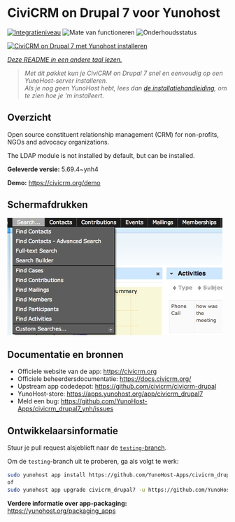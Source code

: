 <!--
NB: Deze README is automatisch gegenereerd door <https://github.com/YunoHost/apps/tree/master/tools/readme_generator>
Hij mag NIET handmatig aangepast worden.
-->

# CiviCRM on Drupal 7 voor Yunohost

[![Integratieniveau](https://apps.yunohost.org/badge/integration/civicrm_drupal7)](https://ci-apps.yunohost.org/ci/apps/civicrm_drupal7/)
![Mate van functioneren](https://apps.yunohost.org/badge/state/civicrm_drupal7)
![Onderhoudsstatus](https://apps.yunohost.org/badge/maintained/civicrm_drupal7)

[![CiviCRM on Drupal 7 met Yunohost installeren](https://install-app.yunohost.org/install-with-yunohost.svg)](https://install-app.yunohost.org/?app=civicrm_drupal7)

*[Deze README in een andere taal lezen.](./ALL_README.md)*

> *Met dit pakket kun je CiviCRM on Drupal 7 snel en eenvoudig op een YunoHost-server installeren.*  
> *Als je nog geen YunoHost hebt, lees dan [de installatiehandleiding](https://yunohost.org/install), om te zien hoe je 'm installeert.*

## Overzicht

Open source constituent relationship management (CRM) for non-profits, NGOs and advocacy organizations.

The LDAP module is not installed by default, but can be installed.


**Geleverde versie:** 5.69.4~ynh4

**Demo:** <https://civicrm.org/demo>

## Schermafdrukken

![Schermafdrukken van CiviCRM on Drupal 7](./doc/screenshots/screenshot.png)

## Documentatie en bronnen

- Officiele website van de app: <https://civicrm.org>
- Officiele beheerdersdocumentatie: <https://docs.civicrm.org/>
- Upstream app codedepot: <https://github.com/civicrm/civicrm-drupal>
- YunoHost-store: <https://apps.yunohost.org/app/civicrm_drupal7>
- Meld een bug: <https://github.com/YunoHost-Apps/civicrm_drupal7_ynh/issues>

## Ontwikkelaarsinformatie

Stuur je pull request alsjeblieft naar de [`testing`-branch](https://github.com/YunoHost-Apps/civicrm_drupal7_ynh/tree/testing).

Om de `testing`-branch uit te proberen, ga als volgt te werk:

```bash
sudo yunohost app install https://github.com/YunoHost-Apps/civicrm_drupal7_ynh/tree/testing --debug
of
sudo yunohost app upgrade civicrm_drupal7 -u https://github.com/YunoHost-Apps/civicrm_drupal7_ynh/tree/testing --debug
```

**Verdere informatie over app-packaging:** <https://yunohost.org/packaging_apps>
